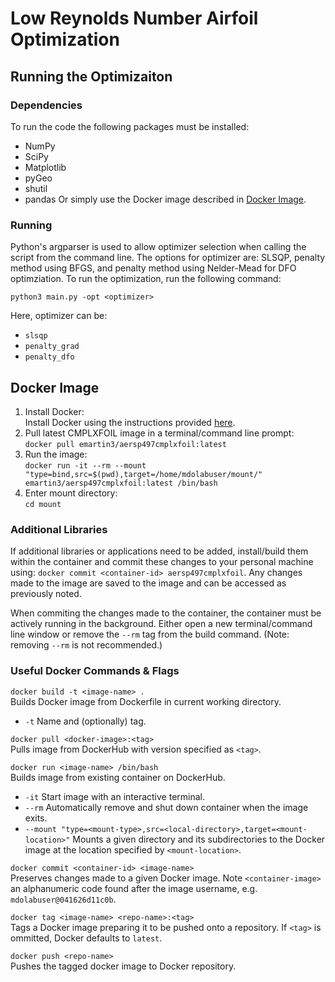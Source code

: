 # Low Reynolds Number Airfoil Optimization

## Running the Optimizaiton

### Dependencies

To run the code the following packages must be installed:
- NumPy
- SciPy
- Matplotlib
- pyGeo
- shutil
- pandas
Or simply use the Docker image described in [Docker Image](#docker-image). 

### Running

Python's argparser is used to allow optimizer selection when calling the script from the command line. The options for optimizer are: SLSQP, penalty method using BFGS, and penalty method using Nelder-Mead for DFO optimziation. To run the optimization, run the following command: 
```
python3 main.py -opt <optimizer>
```

Here, optimizer can be:
- `slsqp`
- `penalty_grad`
- `penalty_dfo`

## Docker Image

1. Install Docker: <br>
    Install Docker using the instructions provided [here](https://www.docker.com/).
1. Pull latest CMPLXFOIL image in a terminal/command line prompt: <br> 
    `docker pull emartin3/aersp497cmplxfoil:latest`
1. Run the image: <br>
    `docker run -it --rm --mount "type=bind,src=$(pwd),target=/home/mdolabuser/mount/" emartin3/aersp497cmplxfoil:latest /bin/bash`
1. Enter mount directory: <br>
    `cd mount`

### Additional Libraries
If additional libraries or applications need to be added, install/build them within the container and commit these changes to your personal machine using: `docker commit <container-id> aersp497cmplxfoil`. Any changes made to the image are saved to the image and can be accessed as previously noted.

When commiting the changes made to the container, the container must be actively running in the background. Either open a new terminal/command line window or remove the `--rm` tag from the build command. (Note: removing `--rm` is not recommended.) 

### Useful Docker Commands & Flags
`docker build -t <image-name> .` <br>
Builds Docker image from Dockerfile in current working directory.
* `-t` 
    Name and (optionally) tag.

`docker pull <docker-image>:<tag>` <br>
Pulls image from DockerHub with version specified as `<tag>`.

`docker run <image-name> /bin/bash` <br>
Builds image from existing container on DockerHub.
* `-it`
    Start image with an interactive terminal.
* `--rm` 
    Automatically remove and shut down container when the image exits.
* `--mount "type=<mount-type>,src=<local-directory>,target=<mount-location>"`
    Mounts a given directory and its subdirectories to the Docker image at the location specified by `<mount-location>`.

`docker commit <container-id> <image-name>` <br>
Preserves changes made to a given Docker image. Note `<container-image>` an alphanumeric code found after the image username, e.g. `mdolabuser@041626d11c0b`.

`docker tag <image-name> <repo-name>:<tag>` <br>
Tags a Docker image preparing it to be pushed onto a repository. If `<tag>` is ommitted, Docker defaults to `latest`.

`docker push <repo-name>` <br>
Pushes the tagged docker image to Docker repository.
